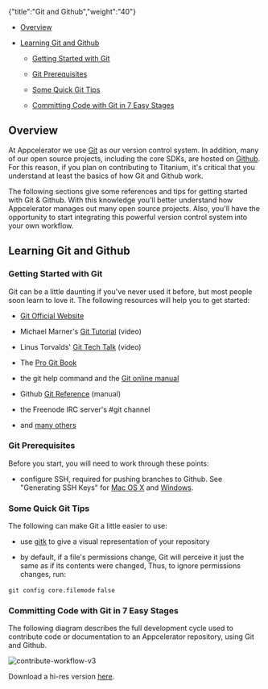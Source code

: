 {"title":"Git and Github","weight":"40"} 

*   [Overview](#Overview)
    
*   [Learning Git and Github](#LearningGitandGithub)
    
    *   [Getting Started with Git](#GettingStartedwithGit)
        
    *   [Git Prerequisites](#GitPrerequisites)
        
    *   [Some Quick Git Tips](#SomeQuickGitTips)
        
    *   [Committing Code with Git in 7 Easy Stages](#CommittingCodewithGitin7EasyStages)
        

## Overview

At Appcelerator we use [Git](http://en.wikipedia.org/wiki/Git_(software)) as our version control system. In addition, many of our open source projects, including the core SDKs, are hosted on [Github](http://github.com). For this reason, if you plan on contributing to Titanium, it's critical that you understand at least the basics of how Git and Github work.

The following sections give some references and tips for getting started with Git & Github. With this knowledge you'll better understand how Appcelerator manages out many open source projects. Also, you'll have the opportunity to start integrating this powerful version control system into your own workflow.

## Learning Git and Github

### Getting Started with Git

Git can be a little daunting if you've never used it before, but most people soon learn to love it. The following resources will help you to get started:

*   [Git Official Website](http://git-scm.com)
    
*   Michael Marner's [Git Tutorial](http://www.youtube.com/user/MichaelMarner#p/u/9/HaSDIdNkCDQ) (video)
    
*   Linus Torvalds' [Git Tech Talk](http://www.youtube.com/watch?v=4XpnKHJAok8) (video)
    
*   The [Pro Git Book](http://progit.org/book/)
    
*   the git help command and the [Git online manual](http://www.kernel.org/pub/software/scm/git/docs/)
    
*   Github [Git Reference](http://gitref.org) (manual)
    
*   the Freenode IRC server's #git channel
    
*   and [many others](http://www.google.com/search?hl=en&q=git+version+control)
    

### Git Prerequisites

Before you start, you will need to work through these points:

*   configure SSH, required for pushing branches to Github. See "Generating SSH Keys" for [Mac OS X](http://help.github.com/mac-key-setup/) and [Windows](http://help.github.com/msysgit-key-setup/).
    

### Some Quick Git Tips

The following can make Git a little easier to use:

*   use [gitk](http://gitk.sourceforge.net/development.html) to give a visual representation of your repository
    
*   by default, if a file's permissions change, Git will perceive it just the same as if its contents were changed, Thus, to ignore permissions changes, run:
    

`git config core.filemode` `false`

### Committing Code with Git in 7 Easy Stages

The following diagram describes the full development cycle used to contribute code or documentation to an Appcelerator repository, using Git and Github.

![contribute-workflow-v3](/Images/appc/download/attachments/27164686/contribute-workflow-v3.png)

Download a hi-res version [here](#undefined).